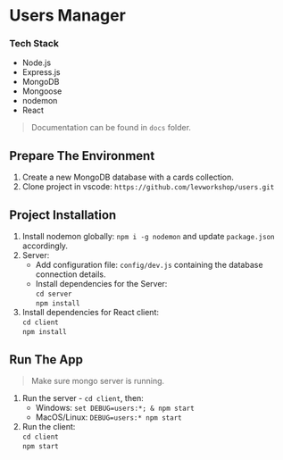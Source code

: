 # Users Manager


### Tech Stack
* Node.js
* Express.js
* MongoDB
* Mongoose
* nodemon
* React

> Documentation can be found in `docs` folder.

## Prepare The Environment
1. Create a new MongoDB database with a cards collection.
2. Clone project in vscode: `https://github.com/levworkshop/users.git`

## Project Installation
1. Install nodemon globally: `npm i -g nodemon` and update `package.json` accordingly.
2. Server:
    * Add configuration file: `config/dev.js` containing the database connection details.
    * Install dependencies for the Server:  
    `cd server`  
    `npm install`
3. Install dependencies for React client:  
    `cd client`  
    `npm install`

## Run The App
> Make sure mongo server is running.

1. Run the server - `cd client`, then:
    * Windows: `set DEBUG=users:*; & npm start`
    * MacOS/Linux: `DEBUG=users:* npm start`
2. Run the client:  
`cd client`  
`npm start`
